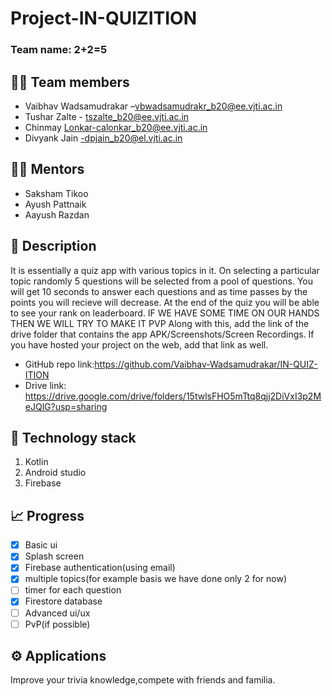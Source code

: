 # Project-IN-QUIZITION
		
### Team name: 2+2=5
		
## 👨‍💻 Team members
* Vaibhav Wadsamudrakar –vbwadsamudrakr_b20@ee.vjti.ac.in
* Tushar Zalte - tszalte_b20@ee.vjti.ac.in
* Chinmay Lonkar-calonkar_b20@ee.vjti.ac.in
* Divyank Jain -dpjain_b20@el.vjti.ac.in
		

## 👨‍🏫 Mentors
* Saksham Tikoo
* Ayush Pattnaik
* Aayush Razdan
		

## 📝 Description
It is essentially a quiz app with various topics in it. On selecting a particular topic randomly 5 questions will be selected from a pool of questions.
You will get 10 seconds to answer each questions and as time passes by the points you will recieve will decrease. At the end of the quiz you will be able to see your rank on leaderboard.
IF WE HAVE SOME TIME ON OUR HANDS THEN WE WILL TRY TO MAKE IT PVP
Along with this, add the link of the drive folder that contains the app APK/Screenshots/Screen Recordings. If you have hosted your project on the web, add that link as well.
* GitHub repo link:https://github.com/Vaibhav-Wadsamudrakar/IN-QUIZ-ITION
* Drive link: https://drive.google.com/drive/folders/15twlsFHO5mTtq8qjj2DiVxI3p2MeJQlG?usp=sharing

## 🧰 Technology stack
1. Kotlin
2. Android studio
3. Firebase
 	
## 📈 Progress
- [x] Basic ui
- [x] Splash screen 
- [x] Firebase authentication(using email)
- [x] multiple topics(for example basis we have done only 2 for now) 
- [ ] timer for each question
- [x] Firestore database 
- [ ] Advanced ui/ux
- [ ] PvP(if possible)
		
## ⚙️ Applications
Improve your trivia knowledge,compete with friends and familia.


